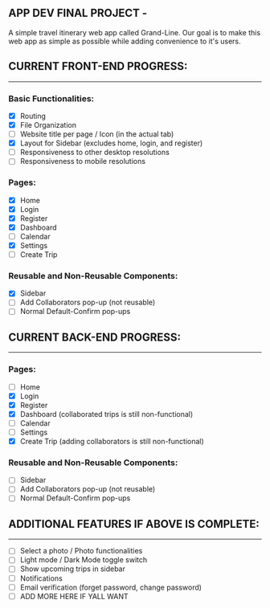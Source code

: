 ## APP DEV FINAL PROJECT -
A simple travel itinerary web app called Grand-Line. Our goal is to make this web app as simple as possible while adding convenience to it's users.

## **CURRENT FRONT-END PROGRESS:**
________________________________________________________________
### Basic Functionalities:
- [X] Routing
- [X] File Organization
- [ ] Website title per page / Icon (in the actual tab)
- [X] Layout for Sidebar (excludes home, login, and register)
- [ ] Responsiveness to other desktop resolutions
- [ ] Responsiveness to mobile resolutions

### Pages:
- [X] Home
- [X] Login
- [X] Register
- [X] Dashboard
- [ ] Calendar
- [X] Settings
- [ ] Create Trip

### Reusable and Non-Reusable Components:
- [X] Sidebar
- [ ] Add Collaborators pop-up (not reusable)
- [ ] Normal Default-Confirm pop-ups

## **CURRENT BACK-END PROGRESS:**
________________________________________________________________

### Pages:
- [ ] Home
- [X] Login
- [X] Register
- [X] Dashboard (collaborated trips is still non-functional)
- [ ] Calendar
- [ ] Settings
- [X] Create Trip (adding collaborators is still non-functional)

### Reusable and Non-Reusable Components:
- [ ] Sidebar
- [ ] Add Collaborators pop-up (not reusable)
- [ ] Normal Default-Confirm pop-ups

## **ADDITIONAL FEATURES IF ABOVE IS COMPLETE:**
________________________________________________________________
- [ ] Select a photo / Photo functionalities
- [ ] Light mode / Dark Mode toggle switch
- [ ] Show upcoming trips in sidebar
- [ ] Notifications
- [ ] Email verification (forget password, change password)
- [ ] ADD MORE HERE IF YALL WANT
